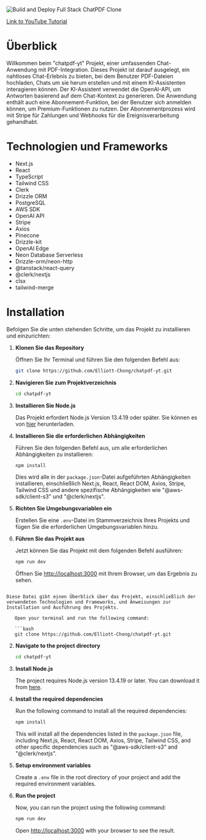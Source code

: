
![Build and Deploy Full Stack ChatPDF Clone](https://github.com/Elliott-Chong/chatpdf-yt/assets/77007117/7fcee290-ca52-46ee-ae82-3490f505270b)

[Link to YouTube Tutorial](https://www.youtube.com/watch?v=bZFedu-0emE)

# Überblick

Willkommen beim "chatpdf-yt" Projekt, einer umfassenden Chat-Anwendung mit PDF-Integration. Dieses Projekt ist darauf ausgelegt, ein nahtloses Chat-Erlebnis zu bieten, bei dem Benutzer PDF-Dateien hochladen, Chats um sie herum erstellen und mit einem KI-Assistenten interagieren können. Der KI-Assistent verwendet die OpenAI-API, um Antworten basierend auf dem Chat-Kontext zu generieren. Die Anwendung enthält auch eine Abonnement-Funktion, bei der Benutzer sich anmelden können, um Premium-Funktionen zu nutzen. Der Abonnementprozess wird mit Stripe für Zahlungen und Webhooks für die Ereignisverarbeitung gehandhabt.

# Technologien und Frameworks

- Next.js
- React
- TypeScript
- Tailwind CSS
- Clerk
- Drizzle ORM
- PostgreSQL
- AWS SDK
- OpenAI API
- Stripe
- Axios
- Pinecone
- Drizzle-kit
- OpenAI Edge
- Neon Database Serverless
- Drizzle-orm/neon-http
- @tanstack/react-query
- @clerk/nextjs
- clsx
- tailwind-merge

# Installation

Befolgen Sie die unten stehenden Schritte, um das Projekt zu installieren und einzurichten:

1. **Klonen Sie das Repository**

   Öffnen Sie Ihr Terminal und führen Sie den folgenden Befehl aus:

   ```bash
   git clone https://github.com/Elliott-Chong/chatpdf-yt.git
   ```

2. **Navigieren Sie zum Projektverzeichnis**

   ```bash
   cd chatpdf-yt
   ```

3. **Installieren Sie Node.js**

   Das Projekt erfordert Node.js Version 13.4.19 oder später. Sie können es von [hier](https://nodejs.org/en/download/) herunterladen.

4. **Installieren Sie die erforderlichen Abhängigkeiten**

   Führen Sie den folgenden Befehl aus, um alle erforderlichen Abhängigkeiten zu installieren:

   ```bash
   npm install
   ```

   Dies wird alle in der `package.json`-Datei aufgeführten Abhängigkeiten installieren, einschließlich Next.js, React, React DOM, Axios, Stripe, Tailwind CSS und andere spezifische Abhängigkeiten wie "@aws-sdk/client-s3" und "@clerk/nextjs".

5. **Richten Sie Umgebungsvariablen ein**

    Erstellen Sie eine `.env`-Datei im Stammverzeichnis Ihres Projekts und fügen Sie die erforderlichen Umgebungsvariablen hinzu.

6. **Führen Sie das Projekt aus**

    Jetzt können Sie das Projekt mit dem folgenden Befehl ausführen:

    ```bash
    npm run dev
    ```

    Öffnen Sie [http://localhost:3000](http://localhost:3000) mit Ihrem Browser, um das Ergebnis zu sehen.
```

Diese Datei gibt einen Überblick über das Projekt, einschließlich der verwendeten Technologien und Frameworks, und Anweisungen zur Installation und Ausführung des Projekts.

   Open your terminal and run the following command:

   ```bash
   git clone https://github.com/Elliott-Chong/chatpdf-yt.git
   ```

2. **Navigate to the project directory**

   ```bash
   cd chatpdf-yt
   ```

3. **Install Node.js**

   The project requires Node.js version 13.4.19 or later. You can download it from [here](https://nodejs.org/en/download/).

4. **Install the required dependencies**

   Run the following command to install all the required dependencies:

   ```bash
   npm install
   ```

   This will install all the dependencies listed in the `package.json` file, including Next.js, React, React DOM, Axios, Stripe, Tailwind CSS, and other specific dependencies such as "@aws-sdk/client-s3" and "@clerk/nextjs".

5. **Setup environment variables**

    Create a `.env` file in the root directory of your project and add the required environment variables.

6. **Run the project**

    Now, you can run the project using the following command:

    ```bash
    npm run dev
    ```

    Open [http://localhost:3000](http://localhost:3000) with your browser to see the result.


